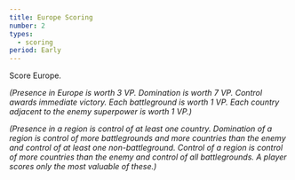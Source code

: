 ```yaml
---
title: Europe Scoring
number: 2
types:
  - scoring
period: Early
---
```

Score Europe.

*(Presence in Europe is worth 3 VP. Domination is worth 7 VP. Control awards immediate victory. Each battleground is worth 1 VP. Each country adjacent to the enemy superpower is worth 1 VP.)*

*(Presence in a region is control of at least one country. Domination of a region is control of more battlegrounds and more countries than the enemy and control of at least one non-battleground. Control of a region is control of more countries than the enemy and control of all battlegrounds. A player scores only the most valuable of these.)*
